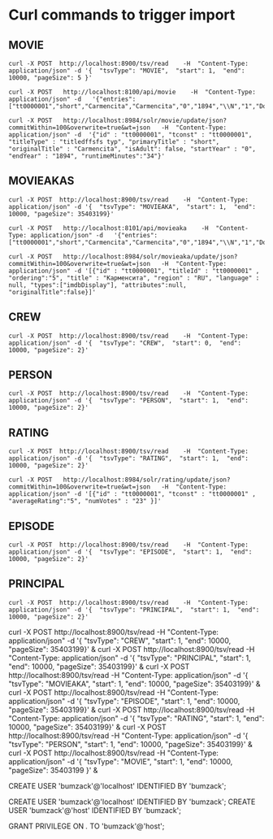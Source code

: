 # Curl commands to trigger import

## MOVIE

```
curl -X POST  http://localhost:8900/tsv/read    -H  "Content-Type: application/json" -d '{  "tsvType": "MOVIE",  "start": 1,  "end": 10000, "pageSize": 5 }'
```

```
curl -X POST   http://localhost:8100/api/movie    -H  "Content-Type: application/json" -d   '{"entries":["tt0000001","short","Carmencita","Carmencita","0","1894","\\N","1","Documentary,Short"],"original":"tt0000001\tshort\tCarmencita\tCarmencita\t0\t1894\t\\N\t1\tDocumentary,Short"}'
```

```
curl -X POST   http://localhost:8984/solr/movie/update/json?commitWithin=100&overwrite=true&wt=json   -H  "Content-Type: application/json" -d  '{"id" : "tt0000001", "tconst" : "tt0000001", "titleType" : "titledffsfs typ", "primaryTitle" : "short", "originalTitle" : "Carmencita", "isAdult": false, "startYear" : "0", "endYear" : "1894", "runtimeMinutes":"34"}'
```

## MOVIEAKAS

```
curl -X POST  http://localhost:8900/tsv/read    -H  "Content-Type: application/json" -d '{  "tsvType": "MOVIEAKA",  "start": 1,  "end": 10000, "pageSize": 35403199}'
```

```
curl -X POST   http://localhost:8101/api/movieaka    -H  "Content-Type: application/json" -d   '{"entries":["tt0000001","short","Carmencita","Carmencita","0","1894","\\N","1","Documentary,Short"],"original":"tt0000001\tshort\tCarmencita\tCarmencita\t0\t1894\t\\N\t1\tDocumentary,Short"}'
```

```
curl -X POST   http://localhost:8984/solr/movieaka/update/json?commitWithin=100&overwrite=true&wt=json   -H  "Content-Type: application/json" -d '[{"id" : "tt0000001", "titleId" : "tt0000001" , "ordering":"5", "title" : "Карменсита", "region" : "RU", "language" : null, "types":["imdbDisplay"], "attributes":null, "originalTitle":false}]'
```


## CREW

```
curl -X POST  http://localhost:8900/tsv/read    -H  "Content-Type: application/json" -d '{  "tsvType": "CREW",  "start": 0,  "end": 10000, "pageSize": 2}'
```



## PERSON

```
curl -X POST  http://localhost:8900/tsv/read    -H  "Content-Type: application/json" -d '{  "tsvType": "PERSON",  "start": 1,  "end": 10000, "pageSize": 2}'
```



## RATING

```
curl -X POST  http://localhost:8900/tsv/read    -H  "Content-Type: application/json" -d '{  "tsvType": "RATING",  "start": 1,  "end": 10000, "pageSize": 2}'
```

```
curl -X POST   http://localhost:8984/solr/rating/update/json?commitWithin=100&overwrite=true&wt=json   -H  "Content-Type: application/json" -d '[{"id" : "tt0000001", "tconst" : "tt0000001" , "averageRating":"5", "numVotes" : "23" }]'
```


## EPISODE

```
curl -X POST  http://localhost:8900/tsv/read    -H  "Content-Type: application/json" -d '{  "tsvType": "EPISODE",  "start": 1,  "end": 10000, "pageSize": 2}'
```


## PRINCIPAL

```
curl -X POST  http://localhost:8900/tsv/read    -H  "Content-Type: application/json" -d '{  "tsvType": "PRINCIPAL",  "start": 1,  "end": 10000, "pageSize": 2}'
```




curl -X POST  http://localhost:8900/tsv/read    -H  "Content-Type: application/json" -d '{  "tsvType": "CREW",  "start": 1,  "end": 10000, "pageSize": 35403199}'           & 
curl -X POST  http://localhost:8900/tsv/read    -H  "Content-Type: application/json" -d '{  "tsvType": "PRINCIPAL",  "start": 1,  "end": 10000, "pageSize": 35403199}' &
curl -X POST  http://localhost:8900/tsv/read    -H  "Content-Type: application/json" -d '{  "tsvType": "MOVIEAKA",  "start": 1,  "end": 10000, "pageSize": 35403199}' &
curl -X POST  http://localhost:8900/tsv/read    -H  "Content-Type: application/json" -d '{  "tsvType": "EPISODE",  "start": 1,  "end": 10000, "pageSize": 35403199}' & 
curl -X POST  http://localhost:8900/tsv/read    -H  "Content-Type: application/json" -d '{  "tsvType": "RATING",  "start": 1,  "end": 10000, "pageSize": 35403199}' & 
curl -X POST  http://localhost:8900/tsv/read    -H  "Content-Type: application/json" -d '{  "tsvType": "PERSON",  "start": 1,  "end": 10000, "pageSize": 35403199}' & 
curl -X POST  http://localhost:8900/tsv/read    -H  "Content-Type: application/json" -d '{  "tsvType": "MOVIE",  "start": 1,  "end": 10000, "pageSize": 35403199 }' & 



CREATE USER 'bumzack'@'localhost' IDENTIFIED BY 'bumzack';

CREATE USER 'bumzack'@'localhost' IDENTIFIED BY 'bumzack';
CREATE USER 'bumzack'@'host' IDENTIFIED   BY 'bumzack';

GRANT PRIVILEGE ON *.* TO 'bumzack'@'host';


